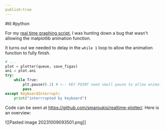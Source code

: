 ```yaml
---
publish:true
---
```

#til #python 

For my [real time graphing script](https://github.com/smaroukis/realtime-plotter/), I was hunting down a bug that wasn't allowing the matplotlib animation function. 

It turns out we needed to delay in the `while 1` loop to allow the animation function to fully finish.

```python
# ... 
plot = plotter(queue, save_figas)
ani = plot.ani 
try:
    while True:
        plt.pause(0.1) # <-- KEY POINT need small pause to allow animation to update
        pass 
except KeyboardInterrupt:
    print("interrrupted by keyboard")
```

Code can be seen at https://github.com/smaroukis/realtime-plotter/. Here is an overview:

![[Pasted image 20231009093501.png]]